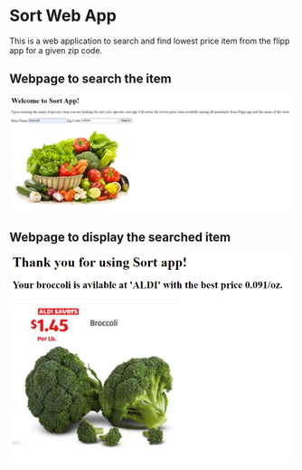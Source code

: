 # Sort Web App
This is a web application to search and find lowest price item from the 
flipp app for a given zip code.
## Webpage to search the item
![](webpage_snapshot_before.png)

## Webpage to display the searched item
![](webpage_snapshot_after.png) 